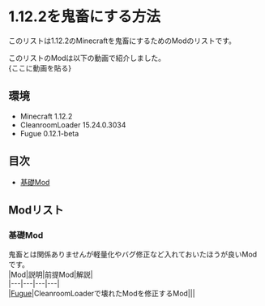 # 1.12.2を鬼畜にする方法
  
このリストは1.12.2のMinecraftを鬼畜にするためのModのリストです。

このリストのModは以下の動画で紹介しました。  
{ここに動画を貼る}
  
## 環境
  
- Minecraft 1.12.2
- CleanroomLoader 15.24.0.3034
- Fugue 0.12.1-beta

## 目次
  
- [基礎Mod](#基礎Mod)
  
## Modリスト
  
### 基礎Mod
  
鬼畜とは関係ありませんが軽量化やバグ修正など入れておいたほうが良いModです。  
|Mod|説明|前提Mod|解説|  
|---|---|---|---|  
|[Fugue]()|CleanroomLoaderで壊れたModを修正するMod|||
